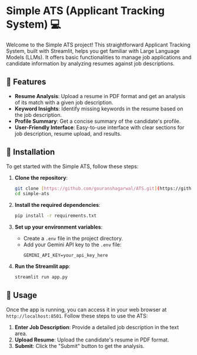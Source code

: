 # Simple ATS (Applicant Tracking System) 💻

Welcome to the Simple ATS project! This straightforward Applicant Tracking System, built with Streamlit, helps you get familiar with Large Language Models (LLMs). It offers basic functionalities to manage job applications and candidate information by analyzing resumes against job descriptions.


## 🌟 Features

- **Resume Analysis**: Upload a resume in PDF format and get an analysis of its match with a given job description.
- **Keyword Insights**: Identify missing keywords in the resume based on the job description.
- **Profile Summary**: Get a concise summary of the candidate's profile.
- **User-Friendly Interface**: Easy-to-use interface with clear sections for job description, resume upload, and results.

## 🚀 Installation

To get started with the Simple ATS, follow these steps:

1. **Clone the repository**:
    ```bash
    git clone [https://github.com/gouranshagarwal/ATS.git](https://github.com/GouranshAgarwal/ATS.git)
    cd simple-ats
    ```

2. **Install the required dependencies**:
    ```bash
    pip install -r requirements.txt
    ```

3. **Set up your environment variables**:
    - Create a `.env` file in the project directory.
    - Add your Gemini API key to the `.env` file:
      ```env
      GEMINI_API_KEY=your_api_key_here
      ```

4. **Run the Streamlit app**:
    ```bash
    streamlit run app.py
    ```

## 📝 Usage

Once the app is running, you can access it in your web browser at `http://localhost:8501`. Follow these steps to use the ATS:

1. **Enter Job Description**: Provide a detailed job description in the text area.
2. **Upload Resume**: Upload the candidate's resume in PDF format.
3. **Submit**: Click the "Submit" button to get the analysis.



